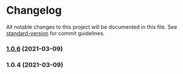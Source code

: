 # Changelog

All notable changes to this project will be documented in this file. See [standard-version](https://github.com/conventional-changelog/standard-version) for commit guidelines.

### [1.0.6](https://github.com/idimetrix/vue3-boilerplate/compare/v1.0.4...v1.0.6) (2021-03-09)

### 1.0.4 (2021-03-09)
